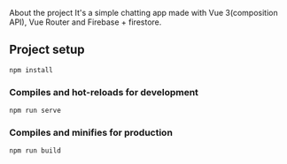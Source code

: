 About the project
It's a simple chatting app made with Vue 3(composition API), Vue Router and Firebase + firestore.

## Project setup
```
npm install
```
### Compiles and hot-reloads for development
```
npm run serve
```
### Compiles and minifies for production
```
npm run build
```


